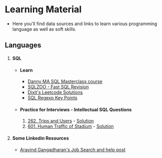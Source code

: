 # Learning Material

- Here you'll find data sources and links to learn various programming language as well as soft skills.

## Languages
1. #### SQL  
   - #### Learn
      - [Danny MA SQL Masterclass course](https://github.com/DataWithDanny/sql-masterclass)
      - [SQLZOO - Fast SQL Revision](https://sqlzoo.net/wiki/SQL_Tutorial)
      - [Dixit's Leetcode Solutions](https://github.com/dixitthiya/leetcode)
      - [SQL Regexp Key Points](https://github.com/dixitthiya/leetcode/blob/main/sql/README.md#regexp-notes-mysql-reference)
   - #### Practice for Interviews - Intellectual SQL Questions
      1. [262. Trips and Users](https://leetcode.com/problems/trips-and-users/) - [Solution](https://github.com/dixitthiya/leetcode/blob/main/sql/262.%20Trips%20and%20Users(Hard).sql)
      2. [601. Human Traffic of Stadium](https://leetcode.com/problems/human-traffic-of-stadium/) - [Solution](https://github.com/dixitthiya/leetcode/blob/main/sql/601.%20Human%20Traffic%20of%20Stadium(Hard).sql)
2. #### Some Linkedin Resources
   - [Aravind Gangadharan's Job Search and help post](https://www.linkedin.com/posts/aravindgangadharan_facebook-was-one-of-the-best-places-ive-activity-6996518604095533056-ELmo/?utm_source=share&utm_medium=member_desktop)

